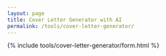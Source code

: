 ```yaml
---
layout: page
title: Cover Letter Generator with AI
permalink: /tools/cover-letter-generator/
---
```


{% include tools/cover-letter-generator/form.html %}
